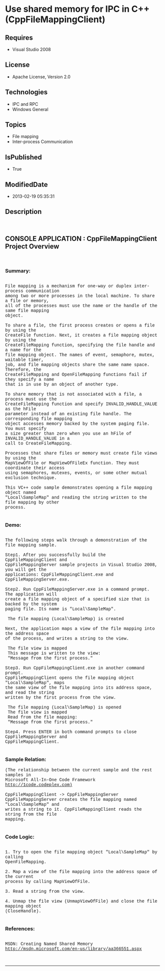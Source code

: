 # Use shared memory for IPC in C++ (CppFileMappingClient)
## Requires
* Visual Studio 2008
## License
* Apache License, Version 2.0
## Technologies
* IPC and RPC
* Windows General
## Topics
* File mapping
* Inter-process Communication
## IsPublished
* True
## ModifiedDate
* 2013-02-19 05:35:31
## Description

<p style="font-family:Courier New">&nbsp;</p>
<h2>CONSOLE APPLICATION : CppFileMappingClient Project Overview</h2>
<p style="font-family:Courier New">&nbsp;</p>
<h3>Summary:</h3>
<p style="font-family:Courier New"><br>
File mapping is a mechanism for one-way or duplex inter-process communication <br>
among two or more processes in the local machine. To share a file or memory, <br>
all of the processes must use the name or the handle of the same file mapping <br>
object.<br>
<br>
To share a file, the first process creates or opens a file by using the <br>
CreateFile function. Next, it creates a file mapping object by using the <br>
CreateFileMapping function, specifying the file handle and a name for the <br>
file mapping object. The names of event, semaphore, mutex, waitable timer, <br>
job, and file mapping objects share the same name space. Therefore, the <br>
CreateFileMapping and OpenFileMapping functions fail if they specify a name<br>
that is in use by an object of another type.<br>
<br>
To share memory that is not associated with a file, a process must use the <br>
CreateFileMapping function and specify INVALID_HANDLE_VALUE as the hFile <br>
parameter instead of an existing file handle. The corresponding file mapping <br>
object accesses memory backed by the system paging file. You must specify <br>
a size greater than zero when you use an hFile of INVALID_HANDLE_VALUE in a <br>
call to CreateFileMapping.<br>
<br>
Processes that share files or memory must create file views by using the <br>
MapViewOfFile or MapViewOfFileEx function. They must coordinate their access <br>
using semaphores, mutexes, events, or some other mutual exclusion technique.<br>
<br>
This VC&#43;&#43; code sample demonstrates opening a file mapping object named <br>
&quot;Local\SampleMap&quot; and reading the string written to the file mapping by other <br>
process.<br>
<br>
</p>
<h3>Demo:</h3>
<p style="font-family:Courier New"><br>
The following steps walk through a demonstration of the file mapping sample.<br>
<br>
Step1. After you successfully build the CppFileMappingClient and <br>
CppFileMappingServer sample projects in Visual Studio 2008, you will get the <br>
applications: CppFileMappingClient.exe and CppFileMappingServer.exe. <br>
<br>
Step2. Run CppFileMappingServer.exe in a command prompt. The application will <br>
create a file mapping object of a specified size that is backed by the system <br>
paging file. Its name is &quot;Local\SampleMap&quot;.<br>
<br>
&nbsp;The file mapping (Local\SampleMap) is created<br>
<br>
Next, the application maps a view of the file mapping into the address space <br>
of the process, and writes a string to the view.<br>
<br>
&nbsp;The file view is mapped<br>
&nbsp;This message is written to the view:<br>
&nbsp;&quot;Message from the first process.&quot;<br>
<br>
Step3. Run CppFileMappingClient.exe in another command prompt. <br>
CppFileMappingClient opens the file mapping object &quot;Local\SampleMap&quot;, maps <br>
the same view of the file mapping into its address space, and read the string <br>
written by the first process from the view.<br>
<br>
&nbsp;The file mapping (Local\SampleMap) is opened<br>
&nbsp;The file view is mapped<br>
&nbsp;Read from the file mapping:<br>
&nbsp;&quot;Message from the first process.&quot;<br>
<br>
Step4. Press ENTER in both command prompts to close CppFileMappingServer and <br>
CppFileMappingClient.<br>
<br>
</p>
<h3>Sample Relation:</h3>
<p style="font-family:Courier New">(The relationship between the current sample and the rest samples in
<br>
Microsoft All-In-One Code Framework <a href="http://1code.codeplex.com)" target="_blank">
http://1code.codeplex.com)</a><br>
<br>
CppFileMappingClient -&gt; CppFileMappingServer<br>
CppFileMappingServer creates the file mapping named &quot;Local\SampleMap&quot; and <br>
writes a string to it. CppFileMappingClient reads the string from the file <br>
mapping.<br>
<br>
</p>
<h3>Code Logic:</h3>
<p style="font-family:Courier New"><br>
1. Try to open the file mapping object &quot;Local\SampleMap&quot; by calling <br>
OpenFileMapping.<br>
<br>
2. Map a view of the file mapping into the address space of the current <br>
process by calling MapViewOfFile.<br>
<br>
3. Read a string from the view.<br>
<br>
4. Unmap the file view (UnmapViewOfFile) and close the file mapping object <br>
(CloseHandle).<br>
<br>
</p>
<h3>References:</h3>
<p style="font-family:Courier New"><br>
MSDN: Creating Named Shared Memory<br>
<a href="http://msdn.microsoft.com/en-us/library/aa366551.aspx" target="_blank">http://msdn.microsoft.com/en-us/library/aa366551.aspx</a><br>
<br>
<br>
</p>
<hr>
<div><a href="http://go.microsoft.com/?linkid=9759640" style="margin-top:3px"><img src="http://bit.ly/onecodelogo" alt="">
</a></div>
